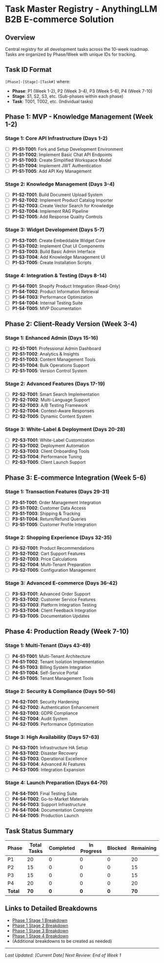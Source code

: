 # Task Master Registry - AnythingLLM B2B E-commerce Solution

## Overview
Central registry for all development tasks across the 10-week roadmap. Tasks are organized by Phase/Week with unique IDs for tracking.

## Task ID Format
`[Phase]-[Stage]-[Task#]` where:
- **Phase**: P1 (Week 1-2), P2 (Week 3-4), P3 (Week 5-6), P4 (Week 7-10)
- **Stage**: S1, S2, S3, etc. (Sub-phases within each phase)
- **Task**: T001, T002, etc. (Individual tasks)

## Phase 1: MVP - Knowledge Management (Week 1-2)

### Stage 1: Core API Infrastructure (Days 1-2)
- [ ] **P1-S1-T001**: Fork and Setup Development Environment
- [ ] **P1-S1-T002**: Implement Basic Chat API Endpoints
- [ ] **P1-S1-T003**: Create Simplified Workspace Model
- [ ] **P1-S1-T004**: Implement JWT Authentication
- [ ] **P1-S1-T005**: Add API Key Management

### Stage 2: Knowledge Management (Days 3-4)
- [ ] **P1-S2-T001**: Build Document Upload System
- [ ] **P1-S2-T002**: Implement Product Catalog Importer
- [ ] **P1-S2-T003**: Create Vector Search for Knowledge
- [ ] **P1-S2-T004**: Implement RAG Pipeline
- [ ] **P1-S2-T005**: Add Response Quality Controls

### Stage 3: Widget Development (Days 5-7)
- [ ] **P1-S3-T001**: Create Embeddable Widget Core
- [ ] **P1-S3-T002**: Implement Chat UI Components
- [ ] **P1-S3-T003**: Build Basic Admin Interface
- [ ] **P1-S3-T004**: Add Knowledge Management UI
- [ ] **P1-S3-T005**: Create Installation Scripts

### Stage 4: Integration & Testing (Days 8-14)
- [ ] **P1-S4-T001**: Shopify Product Integration (Read-Only)
- [ ] **P1-S4-T002**: Product Information Retrieval
- [ ] **P1-S4-T003**: Performance Optimization
- [ ] **P1-S4-T004**: Internal Testing Suite
- [ ] **P1-S4-T005**: MVP Documentation

## Phase 2: Client-Ready Version (Week 3-4)

### Stage 1: Enhanced Admin (Days 15-16)
- [ ] **P2-S1-T001**: Professional Admin Dashboard
- [ ] **P2-S1-T002**: Analytics & Insights
- [ ] **P2-S1-T003**: Content Management Tools
- [ ] **P2-S1-T004**: Bulk Operations Support
- [ ] **P2-S1-T005**: Version Control System

### Stage 2: Advanced Features (Days 17-19)
- [ ] **P2-S2-T001**: Smart Search Implementation
- [ ] **P2-S2-T002**: Multi-Language Support
- [ ] **P2-S2-T003**: A/B Testing Framework
- [ ] **P2-S2-T004**: Context-Aware Responses
- [ ] **P2-S2-T005**: Dynamic Content System

### Stage 3: White-Label & Deployment (Days 20-28)
- [ ] **P2-S3-T001**: White-Label Customization
- [ ] **P2-S3-T002**: Deployment Automation
- [ ] **P2-S3-T003**: Client Onboarding Tools
- [ ] **P2-S3-T004**: Performance Tuning
- [ ] **P2-S3-T005**: Client Launch Support

## Phase 3: E-commerce Integration (Week 5-6)

### Stage 1: Transaction Features (Days 29-31)
- [ ] **P3-S1-T001**: Order Management Integration
- [ ] **P3-S1-T002**: Customer Data Access
- [ ] **P3-S1-T003**: Shipping & Tracking
- [ ] **P3-S1-T004**: Return/Refund Queries
- [ ] **P3-S1-T005**: Customer Profile Integration

### Stage 2: Shopping Experience (Days 32-35)
- [ ] **P3-S2-T001**: Product Recommendations
- [ ] **P3-S2-T002**: Cart Support Features
- [ ] **P3-S2-T003**: Price Calculations
- [ ] **P3-S2-T004**: Multi-Tenant Preparation
- [ ] **P3-S2-T005**: Configuration Management

### Stage 3: Advanced E-commerce (Days 36-42)
- [ ] **P3-S3-T001**: Advanced Order Support
- [ ] **P3-S3-T002**: Customer Service Features
- [ ] **P3-S3-T003**: Platform Integration Testing
- [ ] **P3-S3-T004**: Client Feedback Integration
- [ ] **P3-S3-T005**: Documentation Updates

## Phase 4: Production Ready (Week 7-10)

### Stage 1: Multi-Tenant (Days 43-49)
- [ ] **P4-S1-T001**: Multi-Tenant Architecture
- [ ] **P4-S1-T002**: Tenant Isolation Implementation
- [ ] **P4-S1-T003**: Billing System Integration
- [ ] **P4-S1-T004**: Self-Service Portal
- [ ] **P4-S1-T005**: Tenant Management Tools

### Stage 2: Security & Compliance (Days 50-56)
- [ ] **P4-S2-T001**: Security Hardening
- [ ] **P4-S2-T002**: Authentication Enhancement
- [ ] **P4-S2-T003**: GDPR Compliance
- [ ] **P4-S2-T004**: Audit System
- [ ] **P4-S2-T005**: Performance Optimization

### Stage 3: High Availability (Days 57-63)
- [ ] **P4-S3-T001**: Infrastructure HA Setup
- [ ] **P4-S3-T002**: Disaster Recovery
- [ ] **P4-S3-T003**: Operational Excellence
- [ ] **P4-S3-T004**: Advanced AI Features
- [ ] **P4-S3-T005**: Integration Expansion

### Stage 4: Launch Preparation (Days 64-70)
- [ ] **P4-S4-T001**: Final Testing Suite
- [ ] **P4-S4-T002**: Go-to-Market Materials
- [ ] **P4-S4-T003**: Support Infrastructure
- [ ] **P4-S4-T004**: Documentation Complete
- [ ] **P4-S4-T005**: Production Launch

## Task Status Summary

| Phase | Total Tasks | Completed | In Progress | Blocked | Remaining |
|-------|-------------|-----------|-------------|---------|-----------|
| P1    | 20          | 0         | 0           | 0       | 20        |
| P2    | 15          | 0         | 0           | 0       | 15        |
| P3    | 15          | 0         | 0           | 0       | 15        |
| P4    | 20          | 0         | 0           | 0       | 20        |
| **Total** | **70**  | **0**     | **0**       | **0**   | **70**    |

## Links to Detailed Breakdowns
- [Phase 1 Stage 1 Breakdown](task_breakdown/P1-S1-BREAKDOWN.md)
- [Phase 1 Stage 2 Breakdown](task_breakdown/P1-S2-BREAKDOWN.md)
- [Phase 1 Stage 3 Breakdown](task_breakdown/P1-S3-BREAKDOWN.md)
- [Phase 1 Stage 4 Breakdown](task_breakdown/P1-S4-BREAKDOWN.md)
- (Additional breakdowns to be created as needed)

---
*Last Updated: [Current Date]*
*Next Review: End of Week 1*
